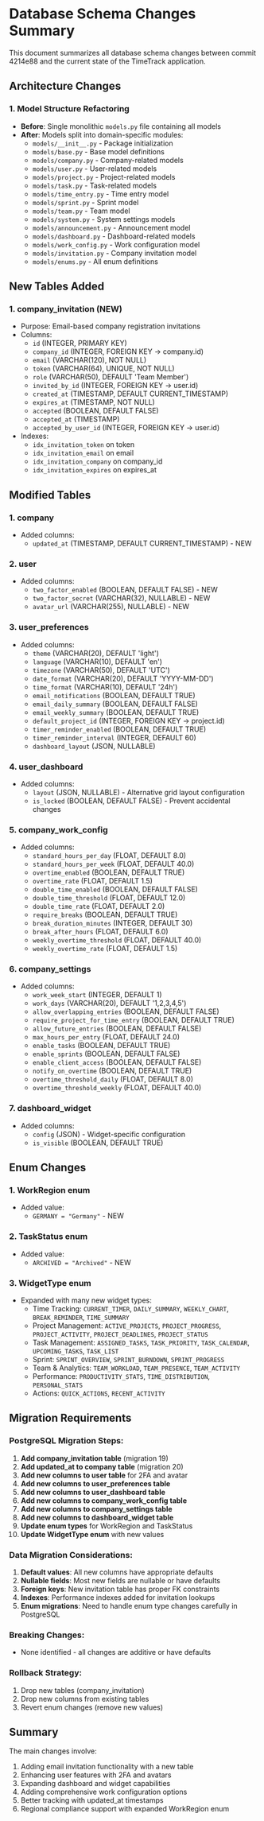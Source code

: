 # Database Schema Changes Summary

This document summarizes all database schema changes between commit 4214e88 and the current state of the TimeTrack application.

## Architecture Changes

### 1. **Model Structure Refactoring**
- **Before**: Single monolithic `models.py` file containing all models
- **After**: Models split into domain-specific modules:
  - `models/__init__.py` - Package initialization
  - `models/base.py` - Base model definitions
  - `models/company.py` - Company-related models
  - `models/user.py` - User-related models
  - `models/project.py` - Project-related models
  - `models/task.py` - Task-related models
  - `models/time_entry.py` - Time entry model
  - `models/sprint.py` - Sprint model
  - `models/team.py` - Team model
  - `models/system.py` - System settings models
  - `models/announcement.py` - Announcement model
  - `models/dashboard.py` - Dashboard-related models
  - `models/work_config.py` - Work configuration model
  - `models/invitation.py` - Company invitation model
  - `models/enums.py` - All enum definitions

## New Tables Added

### 1. **company_invitation** (NEW)
- Purpose: Email-based company registration invitations
- Columns:
  - `id` (INTEGER, PRIMARY KEY)
  - `company_id` (INTEGER, FOREIGN KEY → company.id)
  - `email` (VARCHAR(120), NOT NULL)
  - `token` (VARCHAR(64), UNIQUE, NOT NULL)
  - `role` (VARCHAR(50), DEFAULT 'Team Member')
  - `invited_by_id` (INTEGER, FOREIGN KEY → user.id)
  - `created_at` (TIMESTAMP, DEFAULT CURRENT_TIMESTAMP)
  - `expires_at` (TIMESTAMP, NOT NULL)
  - `accepted` (BOOLEAN, DEFAULT FALSE)
  - `accepted_at` (TIMESTAMP)
  - `accepted_by_user_id` (INTEGER, FOREIGN KEY → user.id)
- Indexes:
  - `idx_invitation_token` on token
  - `idx_invitation_email` on email
  - `idx_invitation_company` on company_id
  - `idx_invitation_expires` on expires_at

## Modified Tables

### 1. **company**
- Added columns:
  - `updated_at` (TIMESTAMP, DEFAULT CURRENT_TIMESTAMP) - NEW

### 2. **user**
- Added columns:
  - `two_factor_enabled` (BOOLEAN, DEFAULT FALSE) - NEW
  - `two_factor_secret` (VARCHAR(32), NULLABLE) - NEW
  - `avatar_url` (VARCHAR(255), NULLABLE) - NEW

### 3. **user_preferences**
- Added columns:
  - `theme` (VARCHAR(20), DEFAULT 'light')
  - `language` (VARCHAR(10), DEFAULT 'en')
  - `timezone` (VARCHAR(50), DEFAULT 'UTC')
  - `date_format` (VARCHAR(20), DEFAULT 'YYYY-MM-DD')
  - `time_format` (VARCHAR(10), DEFAULT '24h')
  - `email_notifications` (BOOLEAN, DEFAULT TRUE)
  - `email_daily_summary` (BOOLEAN, DEFAULT FALSE)
  - `email_weekly_summary` (BOOLEAN, DEFAULT TRUE)
  - `default_project_id` (INTEGER, FOREIGN KEY → project.id)
  - `timer_reminder_enabled` (BOOLEAN, DEFAULT TRUE)
  - `timer_reminder_interval` (INTEGER, DEFAULT 60)
  - `dashboard_layout` (JSON, NULLABLE)

### 4. **user_dashboard**
- Added columns:
  - `layout` (JSON, NULLABLE) - Alternative grid layout configuration
  - `is_locked` (BOOLEAN, DEFAULT FALSE) - Prevent accidental changes

### 5. **company_work_config**
- Added columns:
  - `standard_hours_per_day` (FLOAT, DEFAULT 8.0)
  - `standard_hours_per_week` (FLOAT, DEFAULT 40.0)
  - `overtime_enabled` (BOOLEAN, DEFAULT TRUE)
  - `overtime_rate` (FLOAT, DEFAULT 1.5)
  - `double_time_enabled` (BOOLEAN, DEFAULT FALSE)
  - `double_time_threshold` (FLOAT, DEFAULT 12.0)
  - `double_time_rate` (FLOAT, DEFAULT 2.0)
  - `require_breaks` (BOOLEAN, DEFAULT TRUE)
  - `break_duration_minutes` (INTEGER, DEFAULT 30)
  - `break_after_hours` (FLOAT, DEFAULT 6.0)
  - `weekly_overtime_threshold` (FLOAT, DEFAULT 40.0)
  - `weekly_overtime_rate` (FLOAT, DEFAULT 1.5)

### 6. **company_settings**
- Added columns:
  - `work_week_start` (INTEGER, DEFAULT 1)
  - `work_days` (VARCHAR(20), DEFAULT '1,2,3,4,5')
  - `allow_overlapping_entries` (BOOLEAN, DEFAULT FALSE)
  - `require_project_for_time_entry` (BOOLEAN, DEFAULT TRUE)
  - `allow_future_entries` (BOOLEAN, DEFAULT FALSE)
  - `max_hours_per_entry` (FLOAT, DEFAULT 24.0)
  - `enable_tasks` (BOOLEAN, DEFAULT TRUE)
  - `enable_sprints` (BOOLEAN, DEFAULT FALSE)
  - `enable_client_access` (BOOLEAN, DEFAULT FALSE)
  - `notify_on_overtime` (BOOLEAN, DEFAULT TRUE)
  - `overtime_threshold_daily` (FLOAT, DEFAULT 8.0)
  - `overtime_threshold_weekly` (FLOAT, DEFAULT 40.0)

### 7. **dashboard_widget**
- Added columns:
  - `config` (JSON) - Widget-specific configuration
  - `is_visible` (BOOLEAN, DEFAULT TRUE)

## Enum Changes

### 1. **WorkRegion** enum
- Added value:
  - `GERMANY = "Germany"` - NEW

### 2. **TaskStatus** enum
- Added value:
  - `ARCHIVED = "Archived"` - NEW

### 3. **WidgetType** enum
- Expanded with many new widget types:
  - Time Tracking: `CURRENT_TIMER`, `DAILY_SUMMARY`, `WEEKLY_CHART`, `BREAK_REMINDER`, `TIME_SUMMARY`
  - Project Management: `ACTIVE_PROJECTS`, `PROJECT_PROGRESS`, `PROJECT_ACTIVITY`, `PROJECT_DEADLINES`, `PROJECT_STATUS`
  - Task Management: `ASSIGNED_TASKS`, `TASK_PRIORITY`, `TASK_CALENDAR`, `UPCOMING_TASKS`, `TASK_LIST`
  - Sprint: `SPRINT_OVERVIEW`, `SPRINT_BURNDOWN`, `SPRINT_PROGRESS`
  - Team & Analytics: `TEAM_WORKLOAD`, `TEAM_PRESENCE`, `TEAM_ACTIVITY`
  - Performance: `PRODUCTIVITY_STATS`, `TIME_DISTRIBUTION`, `PERSONAL_STATS`
  - Actions: `QUICK_ACTIONS`, `RECENT_ACTIVITY`

## Migration Requirements

### PostgreSQL Migration Steps:

1. **Add company_invitation table** (migration 19)
2. **Add updated_at to company table** (migration 20)
3. **Add new columns to user table** for 2FA and avatar
4. **Add new columns to user_preferences table**
5. **Add new columns to user_dashboard table**
6. **Add new columns to company_work_config table**
7. **Add new columns to company_settings table**
8. **Add new columns to dashboard_widget table**
9. **Update enum types** for WorkRegion and TaskStatus
10. **Update WidgetType enum** with new values

### Data Migration Considerations:

1. **Default values**: All new columns have appropriate defaults
2. **Nullable fields**: Most new fields are nullable or have defaults
3. **Foreign keys**: New invitation table has proper FK constraints
4. **Indexes**: Performance indexes added for invitation lookups
5. **Enum migrations**: Need to handle enum type changes carefully in PostgreSQL

### Breaking Changes:

- None identified - all changes are additive or have defaults

### Rollback Strategy:

1. Drop new tables (company_invitation)
2. Drop new columns from existing tables
3. Revert enum changes (remove new values)

## Summary

The main changes involve:
1. Adding email invitation functionality with a new table
2. Enhancing user features with 2FA and avatars
3. Expanding dashboard and widget capabilities
4. Adding comprehensive work configuration options
5. Better tracking with updated_at timestamps
6. Regional compliance support with expanded WorkRegion enum